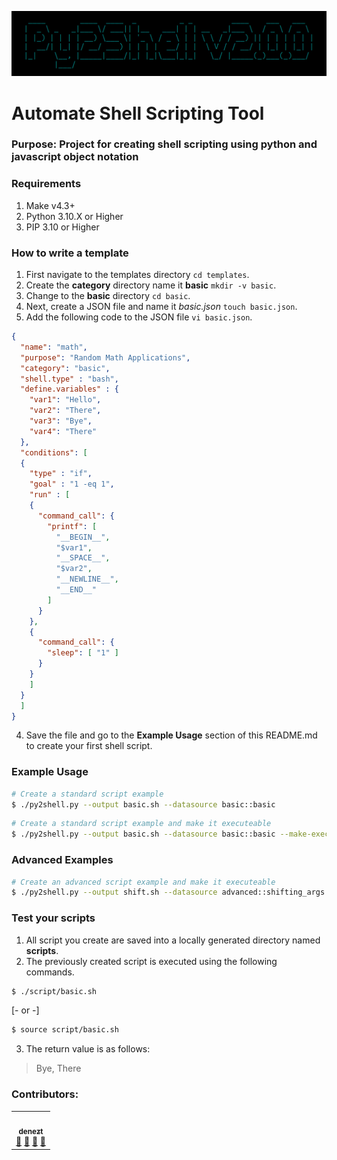 <p align="center">
  <img src="img/logo.png" alt="Application Logo">
</p>

# Automate Shell Scripting Tool
### Purpose: Project for creating shell scripting using python and javascript object notation

### Requirements
1. Make v4.3+
2. Python 3.10.X or Higher
3. PIP 3.10 or Higher

### How to write a template
1. First navigate to the templates directory `cd templates`.
2. Create the **category** directory name it __basic__ `mkdir -v basic`.
3. Change to the __basic__ directory `cd basic`.
4. Next, create a JSON file and name it _basic.json_ `touch basic.json`.
5. Add the following code to the JSON file `vi basic.json`.
``` json
{
  "name": "math",
  "purpose": "Random Math Applications",
  "category": "basic",    
  "shell.type" : "bash",
  "define.variables" : {
    "var1": "Hello",
    "var2": "There",
    "var3": "Bye",
    "var4": "There"
  },
  "conditions": [
  {
    "type" : "if",
    "goal" : "1 -eq 1",
    "run" : [
    {
      "command_call": {
        "printf": [
          "__BEGIN__",
          "$var1",
          "__SPACE__",
          "$var2",
          "__NEWLINE__",
          "__END__"
        ]
      }
    },
    {
      "command_call": {
        "sleep": [ "1" ]
      }
    }
    ]
  }
  ]    
}
```
4. Save the file and go to the **Example Usage** section of this README.md to create your first shell script. 

### Example Usage
``` sh
# Create a standard script example
$ ./py2shell.py --output basic.sh --datasource basic::basic
```

``` sh
# Create a standard script example and make it executeable
$ ./py2shell.py --output basic.sh --datasource basic::basic --make-executable
```

### Advanced Examples
``` sh
# Create an advanced script example and make it executeable
$ ./py2shell.py --output shift.sh --datasource advanced::shifting_args --make-executable
```


### Test your scripts
1. All script you create are saved into a locally generated directory named **scripts**. 
2. The previously created script is executed using the following commands.
``` sh
$ ./script/basic.sh
```
[- or -]
``` sh
$ source script/basic.sh
```
3. The return value is as follows:
> Bye, There


### Contributors:
<table>
  <tbody>
    <tr>      
      <td align="center">
        <a href="https://github.com/denezt">
          <img src="https://avatars.githubusercontent.com/u/635974?v=4?s=100" width="100px;" alt=""/><br />
          <sub><b>denezt</b></sub>
        </a><br />
        <a href="#question-denezt" title="Answering Questions">💬</a>
        <a href="https://github.com/denezt/automate-shell-scripting/commits?author=denezt" title="Documentation">📖</a>
        <a href="https://github.com/denezt/automate-shell-scripting/pulls?q=is%3Apr+reviewed-by%3Adenezt" title="Reviewed Pull Requests">👀</a>
        <a href="#talk-denezt" title="Talks">📢</a>
      </td>
    </tr>
  </tbody>
</table>


